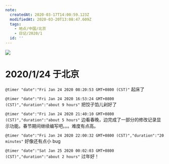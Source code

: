 ```yaml
---
note:
  createdAt: 2020-03-17T14:00:59.123Z
  modifiedAt: 2020-03-20T13:08:47.609Z
  tags:
    - 地点/中国/北京
    - 日记/2020/1
  id: ''
---
```

![](https://cn.bing.com/th?id=OHR.Lunarnewyeareve2020_ZH-CN1514309048_UHD.jpg&pid=hp&w=3840&h=2160&rs=1&c=4&r=0)

# 2020/1/24 于北京

`@timer "date":"Fri Jan 24 2020 08:20:53 GMT+0800 (CST)"`
起床了

`@timer "date":"Fri Jan 24 2020 16:53:24 GMT+0800 (CST)","duration":"about 9 hours"`
把饺子馅儿剁好了

`@timer "date":"Fri Jan 24 2020 21:40:10 GMT+0800 (CST)","duration":"about 5 hours"`
边看春晚，边完成了一部分的修改记录显示功能。春节期间继续编写吧。。。难度有点高。 

`@timer "date":"Fri Jan 24 2020 22:00:32 GMT+0800 (CST)","duration":"20 minutes"`
好像还有点小 bug

`@timer "date":"Sat Jan 25 2020 00:02:03 GMT+0800 (CST)","duration":"about 2 hours"`
过年好！

